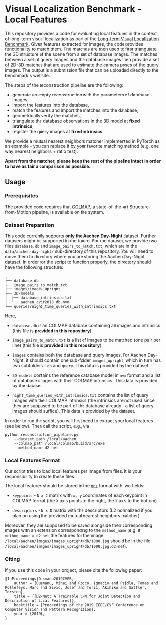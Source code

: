 # Visual Localization Benchmark - Local Features

This repository provides a code for evaluating local features in the context of long-term visual localization as part of the [Long-term Visual Localization Benchmark](https://visuallocalization.net/). Given features extracted for images, the code provides functionality to match them. The matches are then used to first triangulate the 3D structure of the scene from a set of database images. The matches between a set of query images and the database images then provide a set of 2D-3D matches that are used to estimate the camera poses of the query images. The output is a submission file that can be uploaded directly to the benchmark's website.

The steps of the reconstruction pipeline are the following:
* generate an empty reconstruction with the parameters of database images, 
* import the features into the database, 
* match the features and import the matches into the database, 
* geometrically verify the matches, 
* triangulate the database observations in the 3D model at **fixed intrinsics**, 
* register the query images at **fixed intrinsics**.

We provide a mutual nearest neighbors matcher implemented in PyTorch as an example - you can replace it by your favorite matching method (e.g. one way nearest neighbors + ratio test).

**Apart from the matcher, please keep the rest of the pipeline intact in order to have as fair a comparison as possible.**

## Usage
### Prerequisites 
The provided code requires that [COLMAP](https://colmap.github.io/), a state-of-the-art Structure-from-Motion pipeline, is available on the system. 

### Dataset Preparation
This code currently supports **only the Aachen Day-Night** dataset. Further datasets might be supported in the future. 
For the dataset, we provide two files ``database.db`` and ``image_pairs_to_match.txt``, which are in the ``data/aachen-day-night/`` sub-directory of this repository. You will need to move them to directory where you are storing the Aachen Day-Night dataset. In order for the script to function properly, the directory should have the following structure:

```
.
├── database.db
├── image_pairs_to_match.txt
├── images/images_upright
├── 3D-models
│  ├── database_intrinsics.txt
│  └── aachen_cvpr2018_db.nvm
└── queries/night_time_queries_with_intrinsics.txt
```
Here,
- `database.db` is an COLMAP database containing all images and intrinsics (this file is **provided in this repository**).

- `image_pairs_to_match.txt` is a list of images to be matched (one pair per line) (this file is **provided in this repository**).

- `images` contains both the database and query images. For Aachen Day-Night, it should contain one sub-folder `images_upright`, which in turn has two subfolders - `db` and `query`. This data is provided by the dataset.

- `3D-models` contains the reference database model in `nvm` format and a list of database images with their COLMAP intrinsics. This data is provided by the dataset.

- `night_time_queries_with_intrinsics.txt` contains the list of query images with their COLMAP intrinsics (the intrinsics are not used since they are supposed to be part of the database already - a list of query images should suffice). This data is provided by the dataset.

In order to run the script, you will first need to extract your local features (see below). Then call the script, e.g., via 
```
python reconstruction_pipeline.py 
	--dataset_path /local/aachen 
	--colmap_path /local/colmap/build/src/exe
	--method_name d2-net
```

### Local Features Format

Our script tries to load local features per image from files. It is your responsibility to create these files. 

The local features should be stored in the [`npz`](https://docs.scipy.org/doc/numpy/reference/generated/numpy.savez.html) format with two fields:

- `keypoints` - `N x 2` matrix with `x, y` coordinates of each keypoint in COLMAP format (the `X` axis points to the right, the `Y` axis to the bottom)

- `descriptors` - `N x D` matrix with the descriptors (L2 normalized if you plan on using the provided mutual nearest neighbors matcher)

Moreover, they are supposed to be saved alongside their corresponding images with an extension corresponding to the `method_name` (e.g. if `method_name = d2-net` the features for the image `/local/aachen/images/images_upright/db/1000.jpg` should be in the file `/local/aachen/images/images_upright/db/1000.jpg.d2-net`).

### Citing

If you use this code in your project, please cite the following paper:

```
@InProceedings{Dusmanu2019CVPR,
    author = {Dusmanu, Mihai and Rocco, Ignacio and Pajdla, Tomas and Pollefeys, Marc and Sivic, Josef and Torii, Akihiko and Sattler, Torsten},
    title = {{D2-Net: A Trainable CNN for Joint Detection and Description of Local Features}},
    booktitle = {Proceedings of the 2019 IEEE/CVF Conference on Computer Vision and Pattern Recognition},
    year = {2019},
}
```
